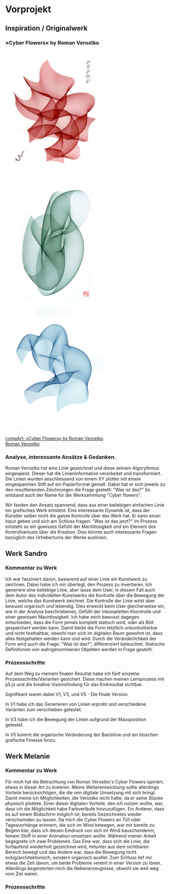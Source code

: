 # Vorprojekt

## Inspiration / Originalwerk
### »Cyber Flowers« by Roman Verostko
![Cyber Flowers](img/cyber_duet_red_300.jpg) ![Cyber Flowers](img/cyber_gr_iv_300.jpg) ![Cyber Flowers](img/cybervii_300.jpg)  
[compArt: »Cyber Flowers« by Roman Verostko](http://dada.compart-bremen.de/item/artwork/916)  
[Roman Verostko](http://www.verostko.com/)


### Analyse, interessante Ansätze & Gedanken.

Roman Verostko hat eine Linie gezeichnet und diese seinem Algorythmus eingespeist. Dieser hat die Linieninformation verarbeitet und transformiert. Die Linien wurden anschliessend von einem XY plotter mit einem eingespannten Stift auf ein Papierformat gemalt. Dabei hat er sich jeweils zu den resultierenden Zeichnungen die Frage gestellt: "Was ist das?" So entstand auch der Name für die Werksammlung "Cyber flowers".

Wir fanden den Ansatz spannend, dass aus einer beliebigen einfachen Linie ein grafisches Werk entsteht. Eine interessante Dynamik ist, dass der Künstler selber nicht die ganze Kontrolle über das Werk hat. Er kann einen Input geben und sich am Schluss fragen: "Was ist das jetzt?" Im Prozess entsteht so ein gewisses Gefühl der Machtlosigkeit und ein Element des Kontrollverlusts über die Kreation. Dies könnte auch interessante Fragen bezüglich des Urhebertums der Werke auslösen.


## Werk Sandro

### Kommentar zu Werk

Ich war fasziniert davon, basierend auf einer Linie ein Kunstwerk zu zeichnen. Dabei habe ich mir überlegt, den Prozess zu invertieren. Ich generiere eine beliebige Linie, aber lasse dem User, in diesem Fall auch dem Autor des individellen Kunstwerks die Kontrolle über die Bewegung der Linie, welche das Kunstwerk zeichnet. Die Kontrolle der Linie wirkt aber bewusst organisch und lebendig. Dies erweckt beim User gleicherweise ein, wie in der Analyse beschriebenes, Gefühl der inkompletten Kkontrolle und einer gewissen Machtlosigkeit. Ich habe mich bewusst dagegen entschieden, dass die Form jemals komplett statisch wird, oder als Bild gespeichert werden kann. Damit bleibt die Form letztlich unkontrollierbar und nicht festhaltbar, obwohl man sich im digitalen Raum gewohnt ist, dass alles festgehalten werden kann und wird. Durch die Veränderlichkeit der Form wird auch die Frage: "Was ist das?", differenziert beleuchtet. Statische Definitionen von wahrgenommenen Objekten werden in Frage gestellt.


### Prozessschritte

Auf dem Weg zu meinem finalen Resultat habe ich fünf einzelne Prozessschritte/Varianten gesichert. Diese machen meinen Lernprozess mit p5.js und die kreative Visionsfindung für das Endresultat sichtbar.

Signifikant waren dabei V1, V3, und V5 - Die finale Version.

In V1 habe ich das Generieren von Linien erprobt und verschiedene Varianten zum verschieben getestet.

In V3 habe ich die Bewegung der Linien aufgrund der Mausposition getestet.

In V5 kommt die organische Veränderung der Basislinie und ein bisschen grafische Finesse hinzu.



## Werk Melanie

### Kommentar zu Werk
Für mich hat die Betrachtung von Roman Verostko's Cyber Flowers ispiriert, etwas in dieser Art zu kreieren. Meine Weiterentwicklung sollte allerdings Vorteile berücksichtigen, die die rein digitale Umsetzung mit sich bringt. Damit meine ich Möglichkeiten, die Verostko nicht hatte, da er seine Stücke physisch plottete. Einer dieser digitalen Vorteile, den ich nutzen wollte, war, dass ich die Möglichkeit habe Farbverläufe hinzuzufügen. Ein Anderer, dass es auf einem Bildschirm möglich ist, bereits Gezeichnetes wieder verschwinden zu lassen. Da mich die Cyber Flowers an Tüll oder Tagesvorhänge erinnern, die sich im Wind bewegen, war mir bereits zu Beginn klar, dass ich diesen Eindruck von sich im Wind bauschendenm, feinem Stoff in einer Animation umsetzen wollte. Während meiner Arbeit begegnete ich zwei Problemen. Das Eine war, dass sich die Linie, die fortlaufend wiederholt gezeichnet wird, mitunter aus dem sichtbaren Bereich bewegt und das Andere war, dass die Bewegung nicht eckig/architektonisch, sondern organisch ausfiel. Zum Schluss lief mir etwas die Zeit davon, um beide Probleme vereint in einer Version zu lösen. Allerdings begeisterten mich die Nebenerzeugnisse, obwohl sie weit weg vom Ziel waren.

### Prozessschritte
